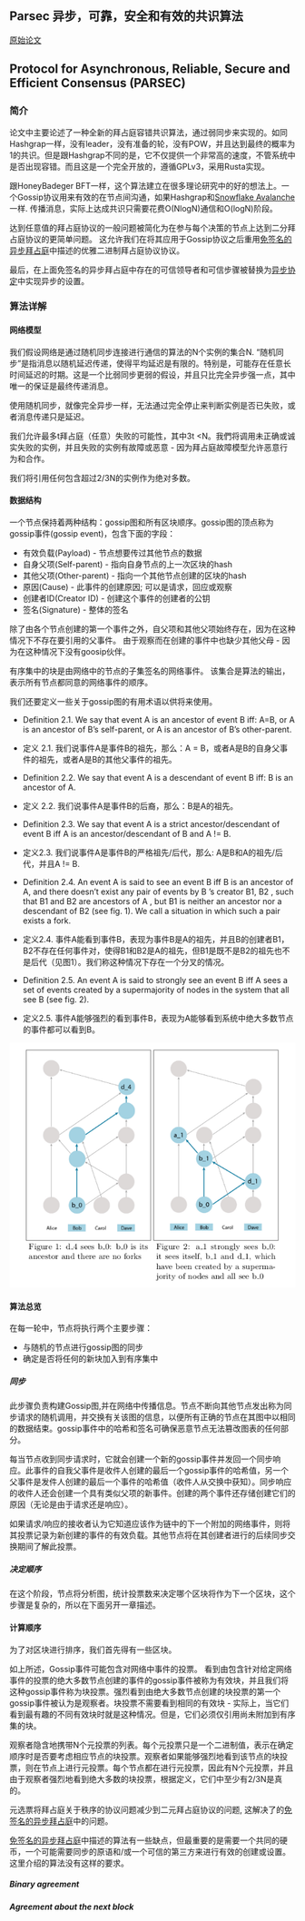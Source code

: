 ## Parsec 异步，可靠，安全和有效的共识算法
[原始论文](http://docs.maidsafe.net/Whitepapers/pdf/PARSEC.pdf)

## Protocol for Asynchronous, Reliable, Secure and Efficient Consensus (PARSEC)

### 简介
论文中主要论述了一种全新的拜占庭容错共识算法，通过弱同步来实现的。如同Hashgrap一样，没有leader，没有准备的轮，没有POW，并且达到最终的概率为1的共识。但是跟Hashgrap不同的是，它不仅提供一个非常高的速度，不管系统中是否出现容错。而且这是一个完全开放的，遵循GPLv3，采用Rusta实现。

跟HoneyBadeger BFT一样，这个算法建立在很多理论研究中的好的想法上。一个Gossip协议用来有效的在节点间沟通，如果Hashgrap和[Snowflake Avalanche]()一样. 传播消息，实际上达成共识只需要花费O(NlogN)通信和O(logN)阶段。

达到任意值的拜占庭协议的一般问题被简化为在参与每个决策的节点上达到二分拜占庭协议的更简单问题。 这允许我们在将其应用于Gossip协议之后重用[免签名的异步拜占庭]()中描述的优雅二进制拜占庭协议协议。

最后，在上面免签名的异步拜占庭中存在的可信领导者和可信步骤被替换为[异步协定]()中实现异步的设置。

### 算法详解
#### 网络模型
我们假设网络是通过随机同步连接进行通信的算法的N个实例的集合N. “随机同步”是指消息以随机延迟传递，使得平均延迟是有限的。特别是，可能存在任意长时间延迟的时期。这是一个比弱同步更弱的假设，并且只比完全异步强一点，其中唯一的保证是最终传递消息。

使用随机同步，就像完全异步一样，无法通过完全停止来判断实例是否已失败，或者消息传递只是延迟。

我们允许最多t拜占庭（任意）失败的可能性，其中3t <N。我們将调用未正确或诚实失败的实例，并且失败的实例有故障或恶意 - 因为拜占庭故障模型允许恶意行为和合作。

我们将引用任何包含超过2/3N的实例作为绝对多数。

#### 数据结构
一个节点保持着两种结构：gossip图和所有区块顺序。gossip图的顶点称为gossip事件(gossip event)，包含下面的字段：
- 有效负载(Payload) - 节点想要传过其他节点的数据
- 自身父项(Self-parent) - 指向自身节点的上一次区块的hash
- 其他父项(Other-parent) - 指向一个其他节点创建的区块的hash
- 原因(Cause) - 此事件的创建原因; 可以是请求，回应或观察
- 创建者ID(Creator ID) - 创建这个事件的创建者的公钥
- 签名(Signature) - 整体的签名

除了由各个节点创建的第一个事件之外，自父项和其他父项始终存在，因为在这种情况下不存在要引用的父事件。 由于观察而在创建的事件中也缺少其他父母 - 因为在这种情况下没有goosip伙伴。

有序集中的块是由网络中的节点的子集签名的网络事件。 该集合是算法的输出，表示所有节点都同意的网络事件的顺序。

我们还要定义一些关于gossip图的有用术语以供将来使用。

* Definition 2.1. We say that event A is an ancestor of event B iff: A=B, or A is an ancestor of B’s self-parent, or A is an ancestor of B’s other-parent.
* 定义 2.1. 我们说事件A是事件B的祖先，那么：A = B，或者A是B的自身父事件的祖先，或者A是B的其他父事件的祖先。

* Definition 2.2. We say that event A is a descendant of event B iff: B is an ancestor of A.
* 定义 2.2. 我们说事件A是事件B的后裔，那么：B是A的祖先。

* Definition 2.3. We say that event A is a strict ancestor/descendant of event B iff A is an ancestor/descendant of B and A != B.
* 定义2.3. 我们说事件A是事件B的严格祖先/后代，那么: A是B和A的祖先/后代，并且A != B.

* Definition 2.4. An event A is said to see an event B iff B is an ancestor of A, and there doesn’t exist any pair of events by B ’s creator B1, B2 , such that B1 and B2 are ancestors of A , but B1 is neither an ancestor nor a descendant of B2 (see fig. 1). We call a situation in which such a pair exists a fork.
* 定义2.4. 事件A能看到事件B，表现为事件B是A的祖先，并且B的创建者B1，B2不存在任何事件对，使得B1和B2是A的祖先，但B1是既不是B2的祖先也不是后代（见图1）。我们称这种情况下存在一个分叉的情况。

* Definition 2.5. An event A is said to strongly see an event B iff A sees a set of events created by a supermajority of nodes in the system that all see B (see fig. 2).
* 定义2.5. 事件A能够强烈的看到事件B，表现为A能够看到系统中绝大多数节点的事件都可以看到B。

![parsec fig1_2](../static/parsec_fig_1_2.png)

#### 算法总览
在每一轮中，节点将执行两个主要步骤：
- 与随机的节点进行gossip图的同步
- 确定是否将任何的新块加入到有序集中

##### 同步
此步骤负责构建Gossip图,并在网络中传播信息。节点不断向其他节点发出称为同步请求的随机调用，并交换有关该图的信息，以便所有正确的节点在其图中以相同的数据结束。gossip事件中的哈希和签名可确保恶意节点无法篡改图表的任何部分。

每当节点收到同步请求时，它就会创建一个新的gossip事件并发回一个同步响应。此事件的自我父事件是收件人创建的最后一个gossip事件的哈希值，另一个父事件是发件人创建的最后一个事件的哈希值（收件人从交换中获知）。同步响应的收件人还会创建一个具有类似父项的新事件。创建的两个事件还存储创建它们的原因（无论是由于请求还是响应）。

如果请求/响应的接收者认为它知道应该作为链中的下一个附加的网络事件，则将其投票记录为新创建的事件的有效负载。其他节点将在其创建者进行的后续同步交换期间了解此投票。

##### 决定顺序
在这个阶段，节点将分析图，统计投票数来决定哪个区块将作为下一个区块，这个步骤是复杂的，所以在下面另开一章描述。

#### 计算顺序
为了对区块进行排序，我们首先得有一些区块。

如上所述，Gossip事件可能包含对网络中事件的投票。 看到由包含针对给定网络事件的投票的绝大多数节点创建的事件的gossip事件被称为有效块，并且我们将这种gossip事件称为块投票。强烈看到由绝大多数节点创建的块投票的第一个gossip事件被认为是观察者。块投票不需要看到相同的有效块 - 实际上，当它们看到最有趣的不同有效块时就是这种情况。但是，它们必须仅引用尚未附加到有序集的块。

观察者隐含地携带N个元投票的列表。每个元投票只是一个二进制值，表示在确定顺序时是否要考虑相应节点的块投票。观察者如果能够强烈地看到该节点的块投票，则在节点上进行元投票。每个节点都在进行元投票，因此有N个元投票，并且由于观察者强烈地看到绝大多数的块投票，根据定义，它们中至少有2/3N是真的。

元选票将拜占庭关于秩序的协议问​​题减少到二元拜占庭协议的问题, 这解决了的[免签名的异步拜占庭]()中的问题。

[免签名的异步拜占庭]()中描述的算法有一些缺点，但最重要的是需要一个共同的硬币，一个可能需要同步的原语和/或一个可信的第三方来进行有效的创建或设置。这里介绍的算法没有这样的要求。

##### Binary agreement

##### Agreement about the next block
